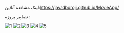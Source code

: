 لینک مشاهده آنلاین:https://javadboroji.github.io/MovieApp/

تصاویر پروژه :

![1](https://github.com/javadboroji/MovieApp/assets/63664484/e23e35a4-cf4b-4ad4-ba5b-32fe30225e4b)
![2](https://github.com/javadboroji/MovieApp/assets/63664484/4fb19b5b-cceb-48dc-a6da-aae28340239f)
![3](https://github.com/javadboroji/MovieApp/assets/63664484/2a1b3647-60ec-4e4e-9a14-fb6dbc0f5bc2)
![4](https://github.com/javadboroji/MovieApp/assets/63664484/35ebb3f6-d5d6-4d6d-9418-01b1ce045a51)
![5](https://github.com/javadboroji/MovieApp/assets/63664484/de502352-d42b-4a9e-9732-335fdd242a5f)
